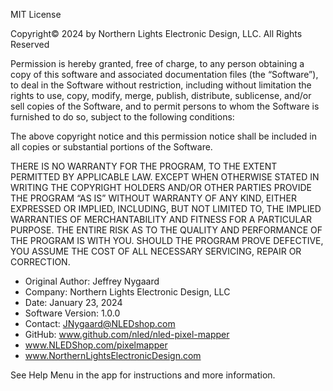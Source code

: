 MIT License


Copyright© 2024 by Northern Lights Electronic Design, LLC. All Rights Reserved


Permission is hereby granted, free of charge, to any person obtaining a copy of this software and associated documentation files 
(the “Software”), to deal in the Software without restriction, including without limitation the rights to use, copy, modify, 
merge, publish, distribute, sublicense, and/or sell copies of the Software, and to permit persons to whom the Software is
furnished to do so, subject to the following conditions:


The above copyright notice and this permission notice shall be included in all copies or substantial portions of the Software.


THERE IS NO WARRANTY FOR THE PROGRAM, TO THE EXTENT PERMITTED BY APPLICABLE LAW. 
EXCEPT WHEN OTHERWISE STATED IN WRITING THE COPYRIGHT HOLDERS AND/OR OTHER PARTIES 
PROVIDE THE PROGRAM “AS IS” WITHOUT WARRANTY OF ANY KIND, EITHER EXPRESSED OR IMPLIED,
INCLUDING, BUT NOT LIMITED TO, THE IMPLIED WARRANTIES OF MERCHANTABILITY AND FITNESS 
FOR A PARTICULAR PURPOSE. THE ENTIRE RISK AS TO THE QUALITY AND PERFORMANCE OF THE 
PROGRAM IS WITH YOU. SHOULD THE PROGRAM PROVE DEFECTIVE, YOU ASSUME THE COST OF ALL 
NECESSARY SERVICING, REPAIR OR CORRECTION.


- Original Author: Jeffrey Nygaard
- Company: Northern Lights Electronic Design, LLC
- Date: January 23, 2024
- Software Version: 1.0.0
- Contact: JNygaard@NLEDshop.com
- GitHub: www.github.com/nled/nled-pixel-mapper
- www.NLEDShop.com/pixelmapper
- www.NorthernLightsElectronicDesign.com 


See Help Menu in the app for instructions and more information.